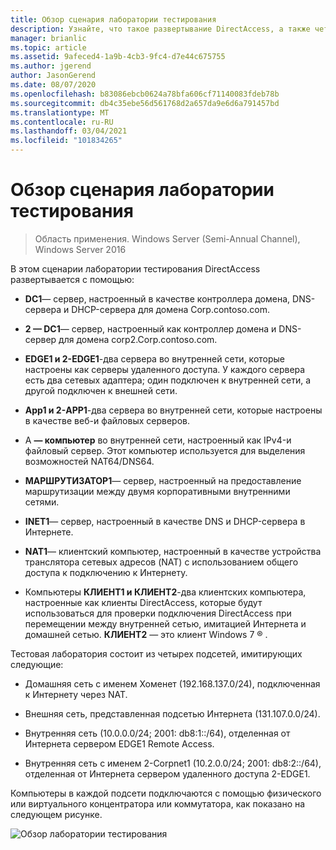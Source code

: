 ```yaml
---
title: Обзор сценария лаборатории тестирования
description: Узнайте, что такое развертывание DirectAccess, а также четыре подсети, составляющие лабораторию тестирования.
manager: brianlic
ms.topic: article
ms.assetid: 9afeced4-1a9b-4cb3-9fc4-d7e44c675755
ms.author: jgerend
author: JasonGerend
ms.date: 08/07/2020
ms.openlocfilehash: b83086ebcb0624a78bfa606cf71140083fdeb78b
ms.sourcegitcommit: db4c35ebe56d561768d2a657da9e6d6a791457bd
ms.translationtype: MT
ms.contentlocale: ru-RU
ms.lasthandoff: 03/04/2021
ms.locfileid: "101834265"
---
```

# <a name="overview-of-the-test-lab-scenario"></a>Обзор сценария лаборатории тестирования

>Область применения. Windows Server (Semi-Annual Channel), Windows Server 2016

В этом сценарии лаборатории тестирования DirectAccess развертывается с помощью:

-   **DC1**— сервер, настроенный в качестве контроллера домена, DNS-сервера и DHCP-сервера для домена Corp.contoso.com.

-   **2 — DC1**— сервер, настроенный как контроллер домена и DNS-сервер для домена corp2.Corp.contoso.com.

-   **EDGE1 и 2-EDGE1**-два сервера во внутренней сети, которые настроены как серверы удаленного доступа. У каждого сервера есть два сетевых адаптера; один подключен к внутренней сети, а другой подключен к внешней сети.

-   **App1 и 2-APP1**-два сервера во внутренней сети, которые настроены в качестве веб-и файловых серверов.

-   А **— компьютер** во внутренней сети, настроенный как IPv4-и файловый сервер. Этот компьютер используется для выделения возможностей NAT64/DNS64.

-   **МАРШРУТИЗАТОР1**— сервер, настроенный на предоставление маршрутизации между двумя корпоративными внутренними сетями.

-   **INET1**— сервер, настроенный в качестве DNS и DHCP-сервера в Интернете.

-   **NAT1**— клиентский компьютер, настроенный в качестве устройства транслятора сетевых адресов (NAT) с использованием общего доступа к подключению к Интернету.

-   Компьютеры **КЛИЕНТ1 и КЛИЕНТ2**-два клиентских компьютера, настроенные как клиенты DirectAccess, которые будут использоваться для проверки подключения DirectAccess при перемещении между внутренней сетью, имитацией Интернета и домашней сетью. **КЛИЕНТ2** — это клиент Windows 7 &reg;  .

Тестовая лаборатория состоит из четырех подсетей, имитирующих следующие:

-   Домашняя сеть с именем Хоменет (192.168.137.0/24), подключенная к Интернету через NAT.

-   Внешняя сеть, представленная подсетью Интернета (131.107.0.0/24).

-   Внутренняя сеть (10.0.0.0/24; 2001: db8:1::/64), отделенная от Интернета сервером EDGE1 Remote Access.

-   Внутренняя сеть с именем 2-Corpnet1 (10.2.0.0/24; 2001: db8:2::/64), отделенная от Интернета сервером удаленного доступа 2-EDGE1.

Компьютеры в каждой подсети подключаются с помощью физического или виртуального концентратора или коммутатора, как показано на следующем рисунке.

![Обзор лаборатории тестирования](../../../media/Overview-of-the-Test-Lab-Scenario_4/TLG_DA_Multisite.png)



